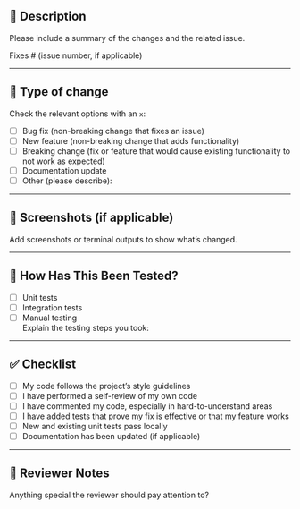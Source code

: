## 📌 Description
Please include a summary of the changes and the related issue.  

Fixes # (issue number, if applicable)

---

## 🔨 Type of change
Check the relevant options with an `x`:

- [ ] Bug fix (non-breaking change that fixes an issue)
- [ ] New feature (non-breaking change that adds functionality)
- [ ] Breaking change (fix or feature that would cause existing functionality to not work as expected)
- [ ] Documentation update
- [ ] Other (please describe):

---

## 📸 Screenshots (if applicable)
Add screenshots or terminal outputs to show what’s changed.

---

## 🧪 How Has This Been Tested?
- [ ] Unit tests
- [ ] Integration tests
- [ ] Manual testing  
Explain the testing steps you took:  

---

## ✅ Checklist
- [ ] My code follows the project’s style guidelines  
- [ ] I have performed a self-review of my own code  
- [ ] I have commented my code, especially in hard-to-understand areas  
- [ ] I have added tests that prove my fix is effective or that my feature works  
- [ ] New and existing unit tests pass locally  
- [ ] Documentation has been updated (if applicable)  

---

## 🤝 Reviewer Notes
Anything special the reviewer should pay attention to?
